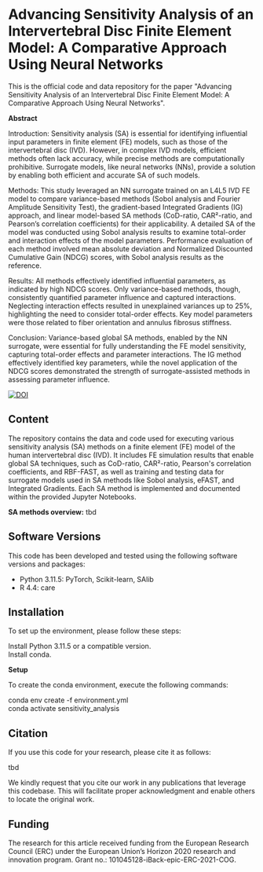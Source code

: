 # Advancing Sensitivity Analysis of an Intervertebral Disc Finite Element Model: A Comparative Approach Using Neural Networks

This is the official code and data repository for the paper "Advancing Sensitivity Analysis of an Intervertebral Disc Finite Element Model: A Comparative Approach Using Neural Networks". 

**Abstract**

Introduction: Sensitivity analysis (SA) is essential for identifying influential input parameters in finite element (FE) models, such as those of the intervertebral disc (IVD). However, in complex IVD models, efficient methods often lack accuracy, while precise methods are computationally prohibitive. Surrogate models, like neural networks (NNs), provide a solution by enabling both efficient and accurate SA of such models.

Methods: This study leveraged an NN surrogate trained on an L4L5 IVD FE model to compare variance-based methods (Sobol analysis and Fourier Amplitude Sensitivity Test), the gradient-based Integrated Gradients (IG) approach, and linear model-based SA methods (CoD-ratio, CAR²-ratio, and Pearson’s correlation coefficients) for their applicability. A detailed SA of the model was conducted using Sobol analysis results to examine total-order and interaction effects of the model parameters. Performance evaluation of each method involved mean absolute deviation and Normalized Discounted Cumulative Gain (NDCG) scores, with Sobol analysis results as the reference.

Results: All methods effectively identified influential parameters, as indicated by high NDCG scores. Only variance-based methods, though, consistently quantified parameter influence and captured interactions. Neglecting interaction effects resulted in unexplained variances up to 25%, highlighting the need to consider total-order effects. Key model parameters were those related to fiber orientation and annulus fibrosus stiffness.

Conclusion: Variance-based global SA methods, enabled by the NN surrogate, were essential for fully understanding the FE model sensitivity, capturing total-order effects and parameter interactions. The IG method effectively identified key parameters, while the novel application of the NDCG scores demonstrated the strength of surrogate-assisted methods in assessing parameter influence.

[![DOI](https://zenodo.org/badge/DOI/DoNotUse.svg)](https://doi.org/10.3389/fbioe.2024.1391957)

## Content
The repository contains the data and code used for executing various sensitivity analysis (SA) methods on a finite element (FE) model of the human intervertebral disc (IVD).
It includes FE simulation results that enable global SA techniques, such as CoD-ratio, CAR²-ratio, Pearson's correlation coefficients, and RBF-FAST, as well as training and testing data for surrogate models used in SA methods like Sobol analysis, eFAST, and Integrated Gradients.
Each SA method is implemented and documented within the provided Jupyter Notebooks.

**SA methods overview:**
tbd

## Software Versions

This code has been developed and tested using the following software versions and packages:

- Python 3.11.5: PyTorch, Scikit-learn, SAlib
- R 4.4: care

## Installation
To set up the environment, please follow these steps:

Install Python 3.11.5 or a compatible version.<br />
Install conda.

**Setup**

To create the conda environment, execute the following commands:

conda env create -f environment.yml<br />
conda activate sensitivity_analysis

## Citation

If you use this code for your research, please cite it as follows:

tbd

We kindly request that you cite our work in any publications that leverage this codebase. This will facilitate proper acknowledgment and enable others to locate the original work.


## Funding

The research for this article received funding from the European Research Council (ERC) under the European Union’s Horizon 2020 research and innovation program. Grant no.: 101045128-iBack-epic-ERC-2021-COG.
